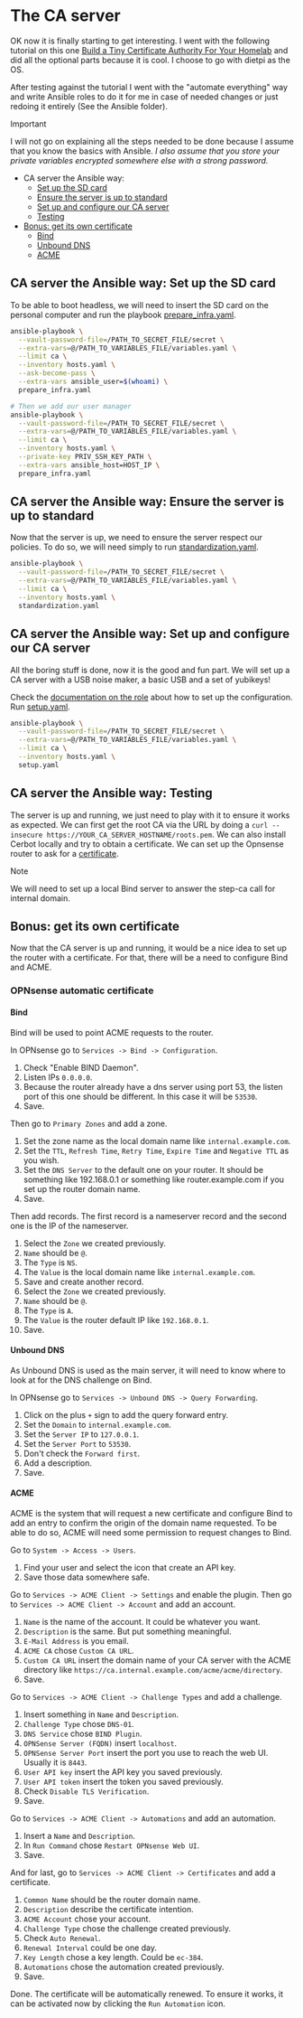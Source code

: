 # The CA server

OK now it is finally starting to get interesting. I went with the following
tutorial on this one
[Build a Tiny Certificate Authority For Your Homelab](https://smallstep.com/blog/build-a-tiny-ca-with-raspberry-pi-yubikey/)
and did all the optional parts because it is cool. I choose to go with dietpi as
the OS.

After testing against the tutorial I went with the "automate everything" way and
write Ansible roles to do it for me in case of needed changes or just redoing it
entirely (See the Ansible folder).

> [!IMPORTANT]
> I will not go on explaining all the steps needed to be done because I assume
> that you know the basics with Ansible. *I also assume that you store your
> private variables encrypted somewhere else with a strong password.*

- CA server the Ansible way:
  - [Set up the SD card](#ca-server-the-ansible-way-set-up-the-sd-card)
  - [Ensure the server is up to standard](#ca-server-the-ansible-way-ensure-the-server-is-up-to-standard)
  - [Set up and configure our CA server](#ca-server-the-ansible-way-set-up-and-configure-our-ca-server)
  - [Testing](#ca-server-the-ansible-way-testing)
- [Bonus: get its own certificate](#bonus-get-its-own-certificate)
  - [Bind](#bind)
  - [Unbound DNS](#unbound-dns)
  - [ACME](#acme)

## CA server the Ansible way: Set up the SD card

To be able to boot headless, we will need to insert the SD card on the
personal computer and run the playbook
[prepare_infra.yaml](../../ansible/prepare_infra.yaml).

```bash
ansible-playbook \
  --vault-password-file=/PATH_TO_SECRET_FILE/secret \
  --extra-vars=@/PATH_TO_VARIABLES_FILE/variables.yaml \
  --limit ca \
  --inventory hosts.yaml \
  --ask-become-pass \
  --extra-vars ansible_user=$(whoami) \
  prepare_infra.yaml

# Then we add our user manager
ansible-playbook \
  --vault-password-file=/PATH_TO_SECRET_FILE/secret \
  --extra-vars=@/PATH_TO_VARIABLES_FILE/variables.yaml \
  --limit ca \
  --inventory hosts.yaml \
  --private-key PRIV_SSH_KEY_PATH \
  --extra-vars ansible_host=HOST_IP \
  prepare_infra.yaml
```

## CA server the Ansible way: Ensure the server is up to standard

Now that the server is up, we need to ensure the server respect our policies. To
do so, we will need simply to run
[standardization.yaml](../../ansible/standardization.yaml).

```bash
ansible-playbook \
  --vault-password-file=/PATH_TO_SECRET_FILE/secret \
  --extra-vars=@/PATH_TO_VARIABLES_FILE/variables.yaml \
  --limit ca \
  --inventory hosts.yaml \
  standardization.yaml
```

## CA server the Ansible way: Set up and configure our CA server

All the boring stuff is done, now it is the good and fun part. We will set up a
CA server with a USB noise maker, a basic USB and a set of yubikeys!

Check the
[documentation on the role](../../ansible/roles/certificate-authority-server/README.md)
about how to set up the configuration. Run [setup.yaml](../../ansible/setup.yaml).

```bash
ansible-playbook \
  --vault-password-file=/PATH_TO_SECRET_FILE/secret \
  --extra-vars=@/PATH_TO_VARIABLES_FILE/variables.yaml \
  --limit ca \
  --inventory hosts.yaml \
  setup.yaml
```

## CA server the Ansible way: Testing

The server is up and running, we just need to play with it to ensure it works as
expected. We can first get the root CA via the URL by doing a `curl --insecure
https://YOUR_CA_SERVER_HOSTNAME/roots.pem`. We can also install Cerbot locally
and try to obtain a certificate. We can set up the Opnsense router to ask for a
[certificate](https://homenetworkguy.com/how-to/replace-opnsense-web-ui-self-signed-certificate-with-lets-encrypt/).

> [!NOTE]
> We will need to set up a local Bind server to answer the step-ca call for
> internal domain.

## Bonus: get its own certificate

Now that the CA server is up and running, it would be a nice idea to set up the
router with a certificate. For that, there will be a need to configure Bind and
ACME.

### OPNsense automatic certificate

#### Bind

Bind will be used to point ACME requests to the router.

In OPNsense go to `Services -> Bind -> Configuration`.

1. Check "Enable BIND Daemon".
2. Listen IPs `0.0.0.0`.
3. Because the router already have a dns server using port 53, the listen port
of this one should be different. In this case it will be `53530`.
4. Save.

Then go to `Primary Zones` and add a zone.

1. Set the zone name as the local domain name like `internal.example.com`.
2. Set the `TTL`, `Refresh Time`, `Retry Time`, `Expire Time` and `Negative TTL`
as you wish.
3. Set the `DNS Server` to the default one on your router. It should be
something like 192.168.0.1 or something like router.example.com if you set up
the router domain name.
4. Save.

Then add records. The first record is a nameserver record and the second one is
the IP of the nameserver.

1. Select the `Zone` we created previously.
2. `Name` should be `@`.
3. The `Type` is `NS`.
4. The `Value` is the local domain name like `internal.example.com`.
5. Save and create another record.
6. Select the `Zone` we created previously.
7. `Name` should be `@`.
8. The `Type` is `A`.
9. The `Value` is the router default IP like `192.168.0.1`.
10. Save.

#### Unbound DNS

As Unbound DNS is used as the main server, it will need to know where to look at
for the DNS challenge on Bind.

In OPNsense go to `Services -> Unbound DNS -> Query Forwarding`.

1. Click on the plus `+` sign to add the query forward entry.
2. Set the `Domain` to `internal.example.com`.
3. Set the `Server IP` to `127.0.0.1`.
4. Set the `Server Port` to `53530`.
5. Don't check the `Forward first`.
6. Add a description.
7. Save.

#### ACME

ACME is the system that will request a new certificate and configure Bind to
add an entry to confirm the origin of the domain name requested. To be able to
do so, ACME will need some permission to request changes to Bind.

Go to `System -> Access -> Users`.

1. Find your user and select the icon that create an API key.
2. Save those data somewhere safe.

Go to `Services -> ACME Client -> Settings` and enable the plugin. Then go to
`Services -> ACME Client -> Account` and add an account.

1. `Name` is the name of the account. It could be whatever you want.
2. `Description` is the same. But put something meaningful.
3. `E-Mail Address` is you email.
4. `ACME CA` chose `Custom CA URL`.
5. `Custom CA URL` insert the domain name of your CA server with the ACME
directory like `https://ca.internal.example.com/acme/acme/directory`.
6. Save.

Go to `Services -> ACME Client -> Challenge Types` and add a challenge.

1. Insert something in `Name` and `Description`.
2. `Challenge Type` chose `DNS-01`.
3. `DNS Service` chose `BIND Plugin`.
4. `OPNSense Server (FQDN)` insert `localhost`.
5. `OPNSense Server Port` insert the port you use to reach the web UI. Usually
it is `8443`.
6. `User API key` insert the API key you saved previously.
7. `User API token` insert the token you saved previously.
8. Check `Disable TLS Verification`.
9. Save.

Go to `Services -> ACME Client -> Automations` and add an automation.

1. Insert a `Name` and `Description`.
2. In `Run Command` chose `Restart OPNsense Web UI`.
3. Save.

And for last, go to `Services -> ACME Client -> Certificates` and add a
certificate.

1. `Common Name` should be the router domain name.
2. `Description` describe the certificate intention.
3. `ACME Account` chose your account.
4. `Challenge Type` chose the challenge created previously.
5. Check `Auto Renewal`.
6. `Renewal Interval` could be one day.
7. `Key Length` chose a key length. Could be `ec-384`.
8. `Automations` chose the automation created previously.
9. Save.

Done. The certificate will be automatically renewed. To ensure it works, it can
be activated now by clicking the `Run Automation` icon.
